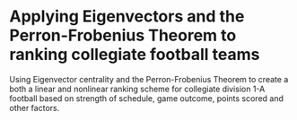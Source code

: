 # Applying Eigenvectors and the Perron-Frobenius Theorem to ranking collegiate football teams
Using Eigenvector centrality and the Perron-Frobenius Theorem to create a both a linear and nonlinear ranking scheme for collegiate division 1-A football based on strength of schedule, game outcome, points scored and other factors. 

